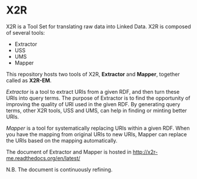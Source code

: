 X2R
======

X2R is a Tool Set for translating raw data into Linked Data.
X2R is composed of several tools:

   * Extractor
   * USS
   * UMS
   * Mapper

This repository hosts two tools of X2R, **Extractor** and **Mapper**, 
together called as **X2R-EM**.

*Extractor* is a tool to extract URIs from a given RDF, and then turn
these URIs into query terms. The purpose of Extractor is to find the
opportunity of improving the quality of URI used in the given RDF. By
generating query terms, other X2R tools, USS and UMS, can help in
finding or minting better URIs.

*Mapper* is a tool for systematically replacing URIs within a given RDF.
When you have the mapping from original URIs to new URIs, Mapper can
replace the URIs based on the mapping automatically.

The document of Extractor and Mapper is hosted in http://x2r-me.readthedocs.org/en/latest/

N.B. The document is continuously refining.
